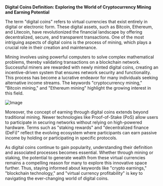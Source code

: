 **Digital Coins Definition: Exploring the World of Cryptocurrency Mining and Earning Potential**

The term "digital coins" refers to virtual currencies that exist entirely in digital or electronic form. These digital assets, such as Bitcoin, Ethereum, and Litecoin, have revolutionized the financial landscape by offering decentralized, secure, and transparent transactions. One of the most intriguing aspects of digital coins is the process of mining, which plays a crucial role in their creation and maintenance.

Mining involves using powerful computers to solve complex mathematical problems, thereby validating transactions on a blockchain network. Successful miners are rewarded with newly minted digital coins, creating an incentive-driven system that ensures network security and functionality. This process has become a lucrative endeavor for many individuals seeking alternative income streams. The keywords "cryptocurrency mining," "Bitcoin mining," and "Ethereum mining" highlight the growing interest in this field.

![Image](https://github.com/user-attachments/assets/31692037-0104-4703-abd1-696b6a7dd41b)

Moreover, the concept of earning through digital coins extends beyond traditional mining. Newer technologies like Proof-of-Stake (PoS) allow users to participate in securing networks without relying on high-powered hardware. Terms such as "staking rewards" and "decentralized finance (DeFi)" reflect the evolving ecosystem where participants can earn passive income by holding or participating in specific protocols.

As digital coins continue to gain popularity, understanding their definition and associated processes becomes essential. Whether through mining or staking, the potential to generate wealth from these virtual currencies remains a compelling reason for many to explore this innovative space further. Thus, staying informed about keywords like "crypto earnings," "blockchain technology," and "virtual currency profitability" is key to navigating the ever-changing world of digital coins.